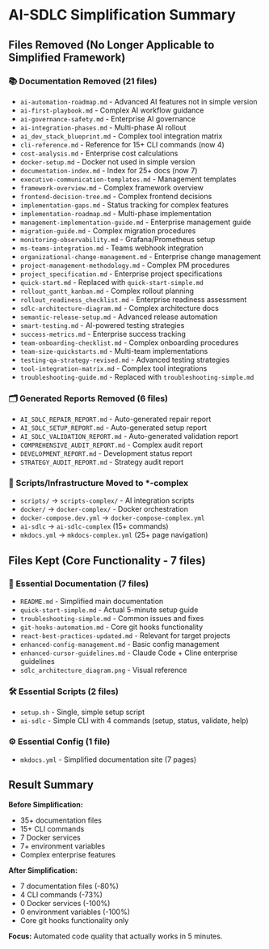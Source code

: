 # AI-SDLC Simplification Summary

## Files Removed (No Longer Applicable to Simplified Framework)

### 📚 Documentation Removed (21 files)

- `ai-automation-roadmap.md` - Advanced AI features not in simple version
- `ai-first-playbook.md` - Complex AI workflow guidance
- `ai-governance-safety.md` - Enterprise AI governance
- `ai-integration-phases.md` - Multi-phase AI rollout
- `ai_dev_stack_blueprint.md` - Complex tool integration matrix
- `cli-reference.md` - Reference for 15+ CLI commands (now 4)
- `cost-analysis.md` - Enterprise cost calculations
- `docker-setup.md` - Docker not used in simple version
- `documentation-index.md` - Index for 25+ docs (now 7)
- `executive-communication-templates.md` - Management templates
- `framework-overview.md` - Complex framework overview
- `frontend-decision-tree.md` - Complex frontend decisions
- `implementation-gaps.md` - Status tracking for complex features
- `implementation-roadmap.md` - Multi-phase implementation
- `management-implementation-guide.md` - Enterprise management guide
- `migration-guide.md` - Complex migration procedures
- `monitoring-observability.md` - Grafana/Prometheus setup
- `ms-teams-integration.md` - Teams webhook integration
- `organizational-change-management.md` - Enterprise change management
- `project-management-methodology.md` - Complex PM procedures
- `project_specification.md` - Enterprise project specifications
- `quick-start.md` - Replaced with `quick-start-simple.md`
- `rollout_gantt_kanban.md` - Complex rollout planning
- `rollout_readiness_checklist.md` - Enterprise readiness assessment
- `sdlc-architecture-diagram.md` - Complex architecture docs
- `semantic-release-setup.md` - Advanced release automation
- `smart-testing.md` - AI-powered testing strategies
- `success-metrics.md` - Enterprise success tracking
- `team-onboarding-checklist.md` - Complex onboarding procedures
- `team-size-quickstarts.md` - Multi-team implementations
- `testing-qa-strategy-revised.md` - Advanced testing strategies
- `tool-integration-matrix.md` - Complex tool integrations
- `troubleshooting-guide.md` - Replaced with `troubleshooting-simple.md`

### 🗂️ Generated Reports Removed (6 files)

- `AI_SDLC_REPAIR_REPORT.md` - Auto-generated repair report
- `AI_SDLC_SETUP_REPORT.md` - Auto-generated setup report
- `AI_SDLC_VALIDATION_REPORT.md` - Auto-generated validation report
- `COMPREHENSIVE_AUDIT_REPORT.md` - Complex audit report
- `DEVELOPMENT_REPORT.md` - Development status report
- `STRATEGY_AUDIT_REPORT.md` - Strategy audit report

### 🔧 Scripts/Infrastructure Moved to \*-complex

- `scripts/` → `scripts-complex/` - AI integration scripts
- `docker/` → `docker-complex/` - Docker orchestration
- `docker-compose.dev.yml` → `docker-compose-complex.yml`
- `ai-sdlc` → `ai-sdlc-complex` (15+ commands)
- `mkdocs.yml` → `mkdocs-complex.yml` (25+ page navigation)

## Files Kept (Core Functionality - 7 files)

### 📖 Essential Documentation (7 files)

- `README.md` - Simplified main documentation
- `quick-start-simple.md` - Actual 5-minute setup guide
- `troubleshooting-simple.md` - Common issues and fixes
- `git-hooks-automation.md` - Core git hooks functionality
- `react-best-practices-updated.md` - Relevant for target projects
- `enhanced-config-management.md` - Basic config management
- `enhanced-cursor-guidelines.md` - Claude Code + Cline enterprise guidelines
- `sdlc_architecture_diagram.png` - Visual reference

### 🛠️ Essential Scripts (2 files)

- `setup.sh` - Single, simple setup script
- `ai-sdlc` - Simple CLI with 4 commands (setup, status, validate, help)

### ⚙️ Essential Config (1 file)

- `mkdocs.yml` - Simplified documentation site (7 pages)

## Result Summary

**Before Simplification:**

- 35+ documentation files
- 15+ CLI commands
- 7 Docker services
- 7+ environment variables
- Complex enterprise features

**After Simplification:**

- 7 documentation files (-80%)
- 4 CLI commands (-73%)
- 0 Docker services (-100%)
- 0 environment variables (-100%)
- Core git hooks functionality only

**Focus:** Automated code quality that actually works in 5 minutes.
